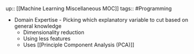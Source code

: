 up:: [[Machine Learning Miscellaneous MOC]]
tags:: #Programming 

- Domain Expertise
		- Picking which explanatory variable to cut based on general knowledge
	-  Dimensionality reduction
	- Using less features
	- Uses [[Principle Component Analysis (PCA)]]